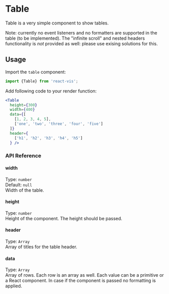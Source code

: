 # Table

Table is a very simple component to show tables.

Note: currently no event listeners and no formatters are supported in the table (to be implemented). The "infinite scroll" and nested headers functionality is _not_ provided as well: please use exising solutions for this.

## Usage

Import the `table` component:
```jsx
import {Table} from 'react-vis';
```

Add following code to your render function:
```jsx
<Table
  height={300}
  width={400}
  data={[
    [1, 2, 3, 4, 5],
    ['one', 'two', 'three', 'four', 'five']
  ]}
  header={
    ['h1', 'h2', 'h3', 'h4', 'h5']
  } />
```

### API Reference

#### width
Type: `number`  
Default: `null`  
Width of the table.

#### height
Type: `number`  
Height of the component. The height should be passed.

#### header
Type: `Array`  
Array of titles for the table header.

#### data
Type: `Array`  
Array of rows. Each row is an array as well. Each value can be a primitive or a React component. In case if the component is passed no formatting is applied.
